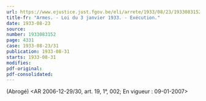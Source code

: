 ```yaml
---
url: https://www.ejustice.just.fgov.be/eli/arrete/1933/08/23/1933083152/justel
title-fr: "Armes. - Loi du 3 janvier 1933. - Exécution."
date: 1933-08-23
source:
number: 1933083152
page: 4331
case: 1933-08-23/31
publication: 1933-08-31
starts: 1933-08-31
modifies:
pdf-original:
pdf-consolidated:
---
```


(Abrogé) <AR 2006-12-29/30, art. 19, 1°, 002;  En vigueur :  09-01-2007>
